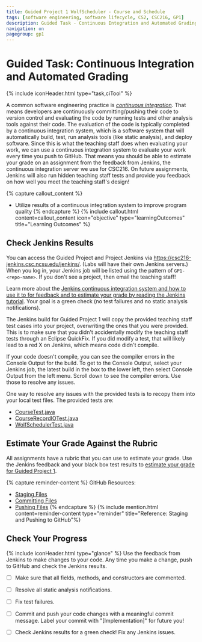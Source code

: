 ```yaml
---
title: Guided Project 1 WolfScheduler - Course and Schedule
tags: [software engineering, software lifecycle, CS2, CSC216, GP1]
description: Guided Task - Continuous Integration and Automated Grading
navigation: on
pagegroup: gp1
---
```


# Guided Task: Continuous Integration and Automated Grading
{% include iconHeader.html type="task,ciTool" %}

A common software engineering practice is [*continuous integration*](https://pages.github.ncsu.edu/engr-csc-software-development/practices-tools/overview/#continuous-integration). That means developers are continuously committing/pushing their code to version control and evaluating the code by running tests and other analysis tools against their code. The evaluation of the code is typically completed by a continuous integration system, which is a software system that will automatically build, test, run analysis tools (like static analysis), and deploy software. Since this is what the teaching staff does when evaluating your work, we can use a continuous integration system to evaluate your work every time you push to GitHub. That means you should be able to estimate your grade on an assignment from the feedback from Jenkins, the continuous integration server we use for CSC216. On future assignments, Jenkins will also run hidden teaching staff tests and provide you feedback on how well you meet the teaching staff's design!

{% capture callout_content %}
  * Utilize results of a continuous integration system to improve program quality
{% endcapture %}
{% include callout.html content=callout_content icon="objective" type="learningOutcomes" title="Learning Outcomes" %}

 
## Check Jenkins Results
You can access the Guided Project and Project Jenkins via https://csc216-jenkins.csc.ncsu.edu/jenkins/. (Labs will have their own Jenkins servers.)  When you log in, your Jenkins job will be listed using the pattern of `GP1-<repo-name>`. If you don't see a project, then email the teaching staff!

Learn more about the [Jenkins continuous integration system and how to use it to for feedback and to estimate your grade by reading the Jenkins tutorial](https://pages.github.ncsu.edu/engr-csc-software-development/practices-tools/jenkins/). Your goal is a green check (no test failures and no static analysis notifications).  

The Jenkins build for Guided Project 1 will copy the provided teaching staff test cases into your project, overwriting the ones that you were provided. This is to make sure that you didn't accidentally modify the teaching staff tests through an Eclipse QuickFix. If you did modify a test, that will likely lead to a red X on Jenkins, which means code didn't compile. 

If your code doesn't compile, you can see the compiler errors in the Console Output for the build.  To get to the Console Output, select your Jenkins job, the latest build in the box to the lower left, then select Console Output from the left menu.  Scroll down to see the compiler errors.  Use those to resolve any issues.

One way to resolve any issues with the provided tests is to recopy them into your local test files.  The provided tests are:

  * [CourseTest.java](files/CourseTest.java)
  * [CourseRecordIOTest.java](files/CourseRecordIOTest.java)
  * [WolfSchedulerTest.java](files/WolfSchedulerTest.java)

 
## Estimate Your Grade Against the Rubric
All assignments have a rubric that you can use to estimate your grade.  Use the Jenkins feedback and your black box test results to [estimate your grade for Guided Project 1](../wolf-scheduler/ws-rubric).  


 
{% capture reminder-content %} 
GitHub Resources:

  * [Staging Files](https://pages.github.ncsu.edu/engr-csc-software-development/practices-tools/git/git-staging)
  * [Committing Files](https://pages.github.ncsu.edu/engr-csc-software-development/practices-tools/git/git-commit)
  * [Pushing Files](https://pages.github.ncsu.edu/engr-csc-software-development/practices-tools/git/git-push)
{% endcapture %} {% include mention.html content=reminder-content type="reminder" title="Reference: Staging and Pushing to GitHub"%} 
## Check Your Progress
{% include iconHeader.html type="glance" %}
Use the feedback from Jenkins to make changes to your code.  Any time you make a change, push to GitHub and check the Jenkins results.

  - [ ] Make sure that all fields, methods, and constructors are commented.
  - [ ] Resolve all static analysis notifications.
  - [ ] Fix test failures.
  - [ ] Commit and push your code changes with a meaningful commit message.  Label your commit with "[Implementation]" for future you!
  - [ ] Check Jenkins results for a green check!  Fix any Jenkins issues.
    
